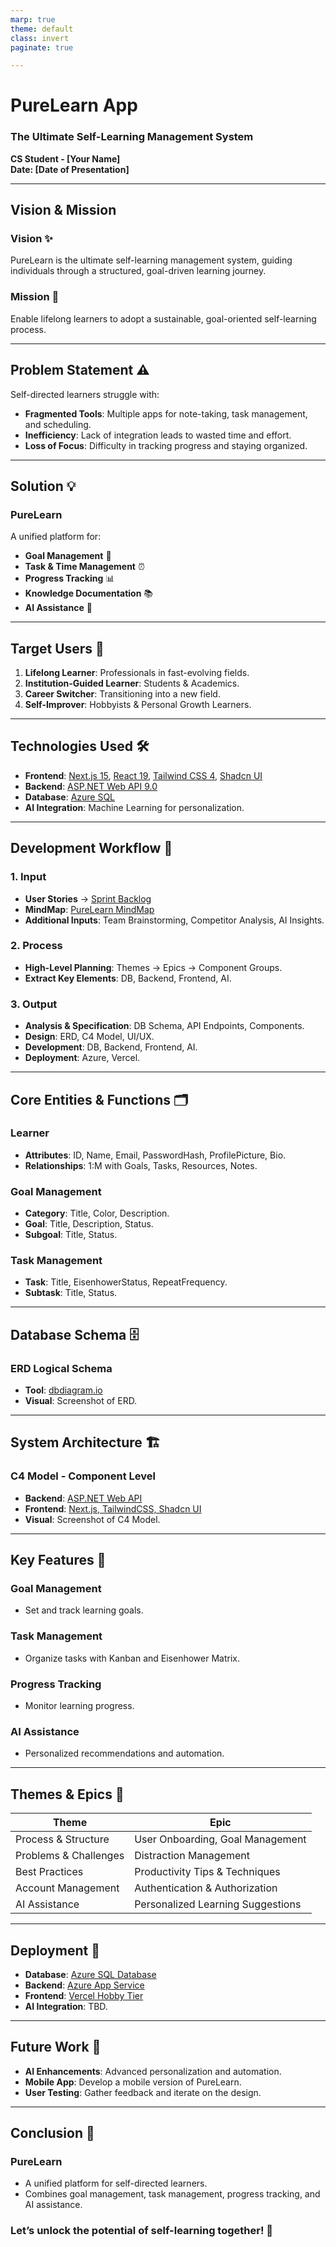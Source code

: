 ```yaml
---
marp: true
theme: default
class: invert
paginate: true

---
```


<!-- Slide 1: Title Slide -->
# **PureLearn App**
### The Ultimate Self-Learning Management System
**CS Student - [Your Name]**  
**Date: [Date of Presentation]**

---

<!-- Slide 2: Vision & Mission -->
## **Vision & Mission**
### **Vision** ✨
PureLearn is the ultimate self-learning management system, guiding individuals through a structured, goal-driven learning journey.

### **Mission** 🎯
Enable lifelong learners to adopt a sustainable, goal-oriented self-learning process.

---

<!-- Slide 3: Problem Statement -->
## **Problem Statement** ⚠️
Self-directed learners struggle with:
- **Fragmented Tools**: Multiple apps for note-taking, task management, and scheduling.
- **Inefficiency**: Lack of integration leads to wasted time and effort.
- **Loss of Focus**: Difficulty in tracking progress and staying organized.

---

<!-- Slide 4: Solution -->
## **Solution** 💡
### **PureLearn**
A unified platform for:
- **Goal Management** 🎯
- **Task & Time Management** ⏰
- **Progress Tracking** 📊
- **Knowledge Documentation** 📚
- **AI Assistance** 🤖

---

<!-- Slide 5: Target Users -->
## **Target Users** 🎯
1. **Lifelong Learner**: Professionals in fast-evolving fields.
2. **Institution-Guided Learner**: Students & Academics.
3. **Career Switcher**: Transitioning into a new field.
4. **Self-Improver**: Hobbyists & Personal Growth Learners.

---

<!-- Slide 6: Technologies Used -->
## **Technologies Used** 🛠️
- **Frontend**: [Next.js 15](https://nextjs.org/), [React 19](https://react.dev/), [Tailwind CSS 4](https://tailwindcss.com/), [Shadcn UI](https://ui.shadcn.com/)
- **Backend**: [ASP.NET Web API 9.0](https://dotnet.microsoft.com/en-us/)
- **Database**: [Azure SQL](https://azure.microsoft.com/en-us/products/azure-sql-database/)
- **AI Integration**: Machine Learning for personalization.

---

<!-- Slide 7: Development Workflow -->
## **Development Workflow** 🔄
### **1. Input**
- **User Stories** → [Sprint Backlog](https://shaedu-my.sharepoint.com/:x:/g/personal/322223887_sha_edu_eg/EXpawZtbkkNEnLTxyfj3mygBFqBjSf25JH3_d2dJOZfWcQ?e=3eDieX)
- **MindMap**: [PureLearn MindMap](docs/Mindmap)
- **Additional Inputs**: Team Brainstorming, Competitor Analysis, AI Insights.

### **2. Process**
- **High-Level Planning**: Themes → Epics → Component Groups.
- **Extract Key Elements**: DB, Backend, Frontend, AI.

### **3. Output**
- **Analysis & Specification**: DB Schema, API Endpoints, Components.
- **Design**: ERD, C4 Model, UI/UX.
- **Development**: DB, Backend, Frontend, AI.
- **Deployment**: Azure, Vercel.

---

<!-- Slide 8: Core Entities & Functions -->
## **Core Entities & Functions** 🗂️
### **Learner**
- **Attributes**: ID, Name, Email, PasswordHash, ProfilePicture, Bio.
- **Relationships**: 1:M with Goals, Tasks, Resources, Notes.

### **Goal Management**
- **Category**: Title, Color, Description.
- **Goal**: Title, Description, Status.
- **Subgoal**: Title, Status.

### **Task Management**
- **Task**: Title, EisenhowerStatus, RepeatFrequency.
- **Subtask**: Title, Status.

---

<!-- Slide 9: Database Schema -->
## **Database Schema** 🗄️
### **ERD Logical Schema**
- **Tool**: [dbdiagram.io](https://dbdiagram.io/d/Pure-learn-6755b24ee9daa85aca085b40)
- **Visual**: Screenshot of ERD.

---

<!-- Slide 10: System Architecture -->
## **System Architecture** 🏗️
### **C4 Model - Component Level**
- **Backend**: [ASP.NET Web API](https://github.com/Gemaxx/pure-learn/tree/main/C4%20Model)
- **Frontend**: [Next.js, TailwindCSS, Shadcn UI](https://github.com/Gemaxx/pure-learn/tree/main/C4%20Model)
- **Visual**: Screenshot of C4 Model.

---

<!-- Slide 11: Key Features in Detail -->
## **Key Features** 🚀
### **Goal Management**
- Set and track learning goals.

### **Task Management**
- Organize tasks with Kanban and Eisenhower Matrix.

### **Progress Tracking**
- Monitor learning progress.

### **AI Assistance**
- Personalized recommendations and automation.

---

<!-- Slide 12: Themes & Epics -->
## **Themes & Epics** 🌟
| **Theme**              | **Epic**                          |
|-------------------------|------------------------------------|
| Process & Structure     | User Onboarding, Goal Management  |
| Problems & Challenges   | Distraction Management            |
| Best Practices          | Productivity Tips & Techniques    |
| Account Management      | Authentication & Authorization    |
| AI Assistance           | Personalized Learning Suggestions |

---

<!-- Slide 13: Deployment -->
## **Deployment** 🚀
- **Database**: [Azure SQL Database](https://azure.microsoft.com/en-us/products/azure-sql-database/)
- **Backend**: [Azure App Service](https://azure.microsoft.com/en-us/products/app-service/)
- **Frontend**: [Vercel Hobby Tier](https://vercel.com/)
- **AI Integration**: TBD.

---

<!-- Slide 14: Future Work -->
## **Future Work** 🔮
- **AI Enhancements**: Advanced personalization and automation.
- **Mobile App**: Develop a mobile version of PureLearn.
- **User Testing**: Gather feedback and iterate on the design.

---

<!-- Slide 15: Conclusion -->
## **Conclusion** 🎉
### **PureLearn**
- A unified platform for self-directed learners.
- Combines goal management, task management, progress tracking, and AI assistance.

### **Let’s unlock the potential of self-learning together!** 🚀